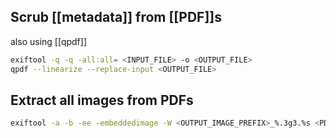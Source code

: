 ## Scrub [[metadata]] from [[PDF]]s
also using [[qpdf]]

```bash
exiftool -q -q -all:all= <INPUT_FILE> -o <OUTPUT_FILE>
qpdf --linearize --replace-input <OUTPUT_FILE>
```

## Extract all images from PDFs
```bash
exiftool -a -b -ee -embeddedimage -W <OUTPUT_IMAGE_PREFIX>_%.3g3.%s <PDF_FILE>.pdf
```